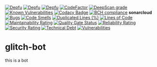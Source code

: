 [![Depfu](https://badges.depfu.com/badges/eb33e7305b51010f833082ded3cb5a07/status.svg)](https://depfu.com)
[![Depfu](https://badges.depfu.com/badges/eb33e7305b51010f833082ded3cb5a07/overview.svg)](https://depfu.com/github/mandar1jn/glitch-bot?project_id=13554)
[![Depfu](https://badges.depfu.com/badges/eb33e7305b51010f833082ded3cb5a07/count.svg)](https://depfu.com/github/mandar1jn/glitch-bot?project_id=13554)
[![CodeFactor](https://www.codefactor.io/repository/github/mandar1jn/glitch-bot/badge)](https://www.codefactor.io/repository/github/mandar1jn/glitch-bot)
[![DeepScan grade](https://deepscan.io/api/teams/9509/projects/12047/branches/181844/badge/grade.svg)](https://deepscan.io/dashboard#view=project&tid=9509&pid=12047&bid=181844)
[![Known Vulnerabilities](https://snyk.io/test/github/mandar1jn/glitch-bot/badge.svg)](https://snyk.io/test/github/mandar1jn/glitch-bot)
[![Codacy Badge](https://app.codacy.com/project/badge/Grade/9e1f6cc5b7da473f95eeb6089ce17022)](https://www.codacy.com/manual/marijnkneppers/glitch-bot?utm_source=github.com&amp;utm_medium=referral&amp;utm_content=mandar1jn/glitch-bot&amp;utm_campaign=Badge_Grade)
[![BCH compliance](https://bettercodehub.com/edge/badge/mandar1jn/glitch-bot?branch=master)](https://bettercodehub.com/)
**sonarcloud**
[![Bugs](https://sonarcloud.io/api/project_badges/measure?project=mandar1jn_glitch-bot&metric=bugs)](https://sonarcloud.io/dashboard?id=mandar1jn_glitch-bot)
[![Code Smells](https://sonarcloud.io/api/project_badges/measure?project=mandar1jn_glitch-bot&metric=code_smells)](https://sonarcloud.io/dashboard?id=mandar1jn_glitch-bot)
[![Duplicated Lines (%)](https://sonarcloud.io/api/project_badges/measure?project=mandar1jn_glitch-bot&metric=duplicated_lines_density)](https://sonarcloud.io/dashboard?id=mandar1jn_glitch-bot)
[![Lines of Code](https://sonarcloud.io/api/project_badges/measure?project=mandar1jn_glitch-bot&metric=ncloc)](https://sonarcloud.io/dashboard?id=mandar1jn_glitch-bot)
[![Maintainability Rating](https://sonarcloud.io/api/project_badges/measure?project=mandar1jn_glitch-bot&metric=sqale_rating)](https://sonarcloud.io/dashboard?id=mandar1jn_glitch-bot)
[![Quality Gate Status](https://sonarcloud.io/api/project_badges/measure?project=mandar1jn_glitch-bot&metric=alert_status)](https://sonarcloud.io/dashboard?id=mandar1jn_glitch-bot)
[![Reliability Rating](https://sonarcloud.io/api/project_badges/measure?project=mandar1jn_glitch-bot&metric=reliability_rating)](https://sonarcloud.io/dashboard?id=mandar1jn_glitch-bot)
[![Security Rating](https://sonarcloud.io/api/project_badges/measure?project=mandar1jn_glitch-bot&metric=security_rating)](https://sonarcloud.io/dashboard?id=mandar1jn_glitch-bot)
[![Technical Debt](https://sonarcloud.io/api/project_badges/measure?project=mandar1jn_glitch-bot&metric=sqale_index)](https://sonarcloud.io/dashboard?id=mandar1jn_glitch-bot)
[![Vulnerabilities](https://sonarcloud.io/api/project_badges/measure?project=mandar1jn_glitch-bot&metric=vulnerabilities)](https://sonarcloud.io/dashboard?id=mandar1jn_glitch-bot)
# glitch-bot
this is a bot
